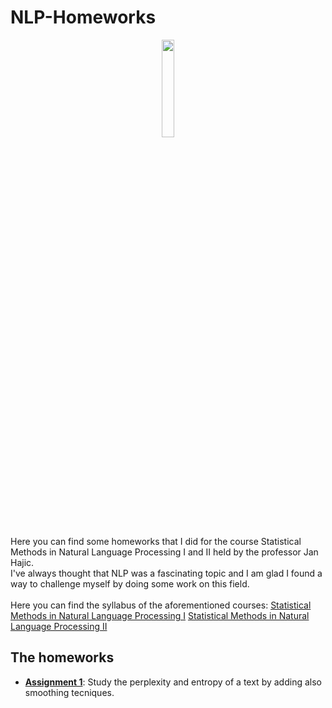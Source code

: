 # NLP-Homeworks
<p align="center"><img style="width:20%" src="https://upload.wikimedia.org/wikipedia/commons/thumb/4/49/Charles-University-symbol-4.png/1024px-Charles-University-symbol-4.png"></p>

Here you can find some homeworks that I did for the course Statistical Methods in Natural Language Processing I and II held by the professor Jan Hajic. <br>
I've always thought that NLP was a fascinating topic and I am glad I found a way to challenge myself by doing some work on this field.
<br><br>
Here you can find the syllabus of the aforementioned courses:
[Statistical Methods in Natural Language Processing I](https://ufal.mff.cuni.cz/courses/npfl067)
[Statistical Methods in Natural Language Processing II](https://ufal.mff.cuni.cz/courses/npfl068)
## The homeworks
 - **[Assignment 1](Text_perplexity)**: Study the perplexity and entropy of a text by adding also smoothing tecniques.
